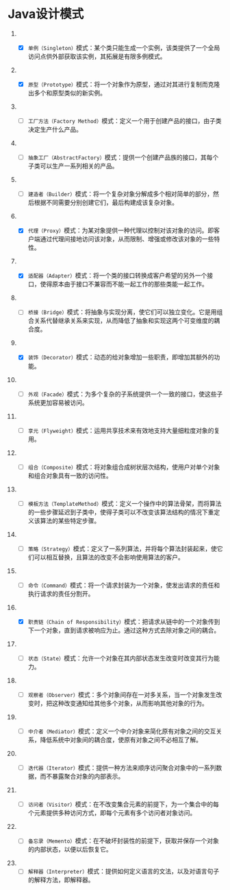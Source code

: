# Java设计模式

1. * [X] `单例（Singleton）`模式：某个类只能生成一个实例，该类提供了一个全局访问点供外部获取该实例，其拓展是有限多例模式。


2. * [X] `原型（Prototype）`模式：将一个对象作为原型，通过对其进行复制而克隆出多个和原型类似的新实例。


3. * [ ] `工厂方法（Factory Method）`模式：定义一个用于创建产品的接口，由子类决定生产什么产品。


4. * [ ] `抽象工厂（AbstractFactory）`模式：提供一个创建产品族的接口，其每个子类可以生产一系列相关的产品。


5. * [ ] `建造者（Builder）`模式：将一个复杂对象分解成多个相对简单的部分，然后根据不同需要分别创建它们，最后构建成该复杂对象。


6. * [X] `代理（Proxy）`模式：为某对象提供一种代理以控制对该对象的访问。即客户端通过代理间接地访问该对象，从而限制、增强或修改该对象的一些特性。


7. * [X] `适配器（Adapter）`模式：将一个类的接口转换成客户希望的另外一个接口，使得原本由于接口不兼容而不能一起工作的那些类能一起工作。


8. * [ ] `桥接（Bridge）`模式：将抽象与实现分离，使它们可以独立变化。它是用组合关系代替继承关系来实现，从而降低了抽象和实现这两个可变维度的耦合度。


9. * [X] `装饰（Decorator）`模式：动态的给对象增加一些职责，即增加其额外的功能。


10. * [ ] `外观（Facade）`模式：为多个复杂的子系统提供一个一致的接口，使这些子系统更加容易被访问。


11. * [ ] `享元（Flyweight）`模式：运用共享技术来有效地支持大量细粒度对象的复用。


12. * [ ] `组合（Composite）`模式：将对象组合成树状层次结构，使用户对单个对象和组合对象具有一致的访问性。


13. * [ ] `模板方法（TemplateMethod）`模式：定义一个操作中的算法骨架，而将算法的一些步骤延迟到子类中，使得子类可以不改变该算法结构的情况下重定义该算法的某些特定步骤。


14. * [ ] `策略（Strategy）`模式：定义了一系列算法，并将每个算法封装起来，使它们可以相互替换，且算法的改变不会影响使用算法的客户。


15. * [ ] `命令（Command）`模式：将一个请求封装为一个对象，使发出请求的责任和执行请求的责任分割开。


16. * [X] `职责链（Chain of Responsibility）`模式：把请求从链中的一个对象传到下一个对象，直到请求被响应为止。通过这种方式去除对象之间的耦合。


17. * [ ] `状态（State）`模式：允许一个对象在其内部状态发生改变时改变其行为能力。


18. * [ ] `观察者（Observer）`模式：多个对象间存在一对多关系，当一个对象发生改变时，把这种改变通知给其他多个对象，从而影响其他对象的行为。


19. * [ ] `中介者（Mediator）`模式：定义一个中介对象来简化原有对象之间的交互关系，降低系统中对象间的耦合度，使原有对象之间不必相互了解。


20. * [ ] `迭代器（Iterator）`模式：提供一种方法来顺序访问聚合对象中的一系列数据，而不暴露聚合对象的内部表示。


21. * [ ] `访问者（Visitor）`模式：在不改变集合元素的前提下，为一个集合中的每个元素提供多种访问方式，即每个元素有多个访问者对象访问。


22. * [ ] `备忘录（Memento）`模式：在不破坏封装性的前提下，获取并保存一个对象的内部状态，以便以后恢复它。


23. * [ ] `解释器（Interpreter）`模式：提供如何定义语言的文法，以及对语言句子的解释方法，即解释器。